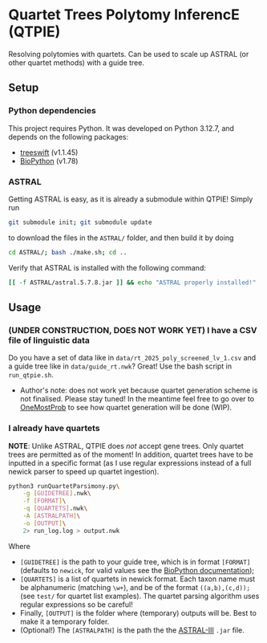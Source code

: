 # Quartet Trees Polytomy InferencE (QTPIE)
Resolving polytomies with quartets. Can be used to scale up ASTRAL (or other quartet methods) with a guide tree.

## Setup 
### Python dependencies 
This project requires Python. It was developed on Python 3.12.7, and depends on the following packages: 
- [treeswift](https://github.com/niemasd/TreeSwift) (v1.1.45)
- [BioPython](https://biopython.org/) (v1.78)
### ASTRAL 
Getting ASTRAL is easy, as it is already a submodule within QTPIE! Simply run 
```bash
git submodule init; git submodule update
```
to download the files in the `ASTRAL/` folder, and then build it by doing 
```bash
cd ASTRAL/; bash ./make.sh; cd ..
```
Verify that ASTRAL is installed with the following command: 
```bash
[[ -f ASTRAL/astral.5.7.8.jar ]] && echo "ASTRAL properly installed!"
```

## Usage 
### (UNDER CONSTRUCTION, DOES NOT WORK YET) I have a CSV file of linguistic data
Do you have a set of data like in `data/rt_2025_poly_screened_lv_1.csv` and a guide tree like in `data/guide_rt.nwk`? Great! Use the bash script in `run_qtpie.sh`. 
- Author's note: does not work yet because quartet generation scheme is not finalised. Please stay tuned! In the meantime feel free to go over to [OneMostProb](https://github.com/xSeanliux/OneMostProb) to see how quartet generation will be done (WIP).
### I already have quartets
**NOTE**: Unlike ASTRAL, QTPIE does *not* accept gene trees. Only quartet trees are permitted as of the moment! In addition, quartet trees have to be inputted in a specific format (as I use regular expressions instead of a full newick parser to speed up quartet ingestion).
```bash
python3 runQuartetParsimony.py\
    -g [GUIDETREE].nwk\
    -f [FORMAT]\
    -q [QUARTETS].nwk\
    -A [ASTRALPATH]\
    -o [OUTPUT]\
    2> run_log.log > output.nwk
```
Where 
- `[GUIDETREE]` is the path to your guide tree, which is in format `[FORMAT]` (defaults to `newick`, for valid values see the [BioPython documentation](https://biopython.org/wiki/Phylo)); 
- `[QUARTETS]` is a list of quartets in newick format. Each taxon name must be alphanumeric (matching `\w+`), and be of the format `((a,b),(c,d));` (see `test/` for quartet list examples). The quartet parsing algorithm uses regular expressions so be careful! 
- Finally, `[OUTPUT]` is the folder where (temporary) outputs will be. Best to make it a temporary folder.
- (Optional!) The `[ASTRALPATH]` is the path the the [ASTRAL-III](https://github.com/smirarab/ASTRAL) `.jar` file. 